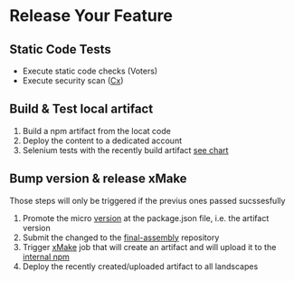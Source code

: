 # Release Your Feature
##      Static Code Tests
*   Execute static code checks (Voters)
*   Execute security scan ([Cx](https://www.checkmarx.com/))
##      Build & Test local artifact
1. Build a npm artifact from the locat code
2. Deploy the content to a dedicated account
3. Selenium tests with the recently build artifact [see chart](./Dedicated_account.pptx)
##      Bump version & release xMake
Those steps will only be triggered if the previus ones passed sucssesfully
1. Promote the micro [version](TECHNOLOGIES_BRIEF.md) at the package.json file, i.e. the artifact version
2. Submit the changed to the [final-assembly](https://github.wdf.sap.corp/final-assembly) repository
3. Trigger [xMake](https://xmake-dev.wdf.sap.corp:8443/) job that will create an artifact and will upload it to the [internal npm](https://nexus.wdf.sap.corp:8443/nexus/content/groups/build.releases.npm/#browse/welcome)
4. Deploy the recently created/uploaded artifact to all landscapes

